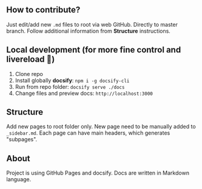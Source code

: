 ## How to contribute?

Just edit/add new `.md` files to root via web GitHub. Directly to master branch.
Follow additional information from **Structure** instructions.

## Local development (for more fine control and livereload 🤘)

1. Clone repo
2. Install globally **docsify**: `npm i -g docsify-cli`
3. Run from repo folder: `docsify serve ./docs`
4. Change files and preview docs: `http://localhost:3000`

## Structure

Add new pages to root folder only.
New page need to be manually added to `_sidebar.md`.
Each page can have main headers, which generates "subpages".

## About
Project is using GitHub Pages and docsify.
Docs are written in Markdown language.
